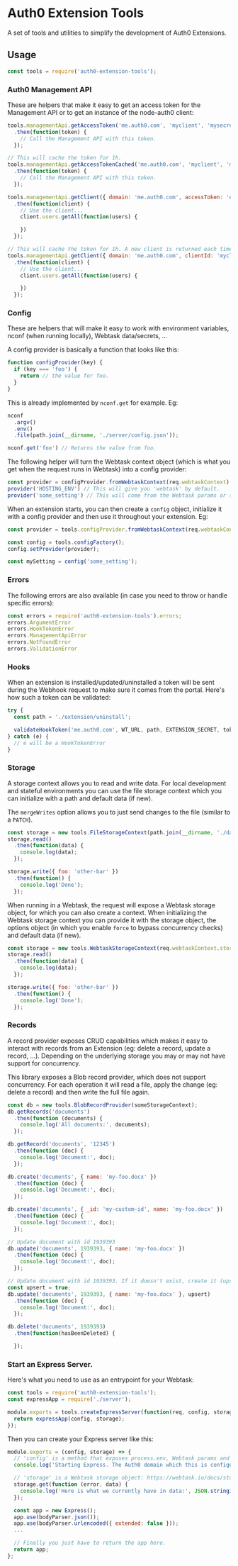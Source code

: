 # Auth0 Extension Tools

A set of tools and utilities to simplify the development of Auth0 Extensions.

## Usage

```js
const tools = require('auth0-extension-tools');
```

### Auth0 Management API

These are helpers that make it easy to get an access token for the Management API or to get an instance of the node-auth0 client:

```js
tools.managementApi.getAccessToken('me.auth0.com', 'myclient', 'mysecret2')
  .then(function(token) {
    // Call the Management API with this token.
  });

// This will cache the token for 1h.
tools.managementApi.getAccessTokenCached('me.auth0.com', 'myclient', 'mysecret2')
  .then(function(token) {
    // Call the Management API with this token.
  });

tools.managementApi.getClient({ domain: 'me.auth0.com', accessToken: 'ey...' })
  .then(function(client) {
    // Use the client...
    client.users.getAll(function(users) {

    })
  });

// This will cache the token for 1h. A new client is returned each time.
tools.managementApi.getClient({ domain: 'me.auth0.com', clientId: 'myclient', clientSecret: 'mysecret' })
  .then(function(client) {
    // Use the client...
    client.users.getAll(function(users) {

    })
  });
```

### Config

These are helpers that will make it easy to work with environment variables, nconf (when running locally), Webtask data/secrets, ...

A config provider is basically a function that looks like this:

```js
function configProvider(key) {
  if (key === 'foo') {
    return // the value for foo.
  }
}
```

This is already implemented by `nconf.get` for example. Eg:

```js
nconf
  .argv()
  .env()
  .file(path.join(__dirname, './server/config.json'));

nconf.get('foo') // Returns the value from foo.
```

The following helper will turn the Webtask context object (which is what you get when the request runs in Webtask) into a config provider:

```js
const provider = configProvider.fromWebtaskContext(req.webtaskContext);
provider('HOSTING_ENV') // This will give you 'webtask' by default.
provider('some_setting') // This will come from the Webtask params or secrets.
```

When an extension starts, you can then create a `config` object, initialize it with a config provider and then use it throughout your extension. Eg:

```js
const provider = tools.configProvider.fromWebtaskContext(req.webtaskContext);

const config = tools.configFactory();
config.setProvider(provider);

const mySetting = config('some_setting');
```

### Errors

The following errors are also available (in case you need to throw or handle specific errors):

```js
const errors = require('auth0-extension-tools').errors;
errors.ArgumentError
errors.HookTokenError
errors.ManagementApiError
errors.NotFoundError
errors.ValidationError
```

### Hooks

When an extension is installed/updated/uninstalled a token will be sent during the Webhook request to make sure it comes from the portal. Here's how such a token can be validated:

```js
try {
  const path = './extension/uninstall';

  validateHookToken('me.auth0.com', WT_URL, path, EXTENSION_SECRET, token);
} catch (e) {
  // e will be a HookTokenError
}
```

### Storage

A storage context allows you to read and write data. For local development and stateful environments you can use the file storage context which you can initialize with a path and default data (if new).

The `mergeWrites` option allows you to just send changes to the file (similar to a `PATCH`).

```js
const storage = new tools.FileStorageContext(path.join(__dirname, './data.json'), { mergeWrites: true, defaultData: { foo: 'bar' } });
storage.read()
  .then(function(data) {
    console.log(data);
  });

storage.write({ foo: 'other-bar' })
  .then(function() {
    console.log('Done');
  });
```

When running in a Webtask, the request will expose a Webtask storage object, for which you can also create a context. When initializing the Webtask storage context you can provide it with the storage object, the options object (in which you enable `force` to bypass concurrency checks) and default data (if new).

```js
const storage = new tools.WebtaskStorageContext(req.webtaskContext.storage, { force: 1 }, { foo: 'bar' });
storage.read()
  .then(function(data) {
    console.log(data);
  });

storage.write({ foo: 'other-bar' })
  .then(function() {
    console.log('Done');
  });
```

### Records

A record provider exposes CRUD capabilities which makes it easy to interact with records from an Extension (eg: delete a record, update a record, ...). Depending on the underlying storage you may or may not have support for concurrency.

This library exposes a Blob record provider, which does not support concurrency. For each operation it will read a file, apply the change (eg: delete a record) and then write the full file again.

```js
const db = new tools.BlobRecordProvider(someStorageContext);
db.getRecords('documents')
  .then(function (documents) {
    console.log('All documents:', documents);
  });

db.getRecord('documents', '12345')
  .then(function (doc) {
    console.log('Document:', doc);
  });

db.create('documents', { name: 'my-foo.docx' })
  .then(function (doc) {
    console.log('Document:', doc);
  });

db.create('documents', { _id: 'my-custom-id', name: 'my-foo.docx' })
  .then(function (doc) {
    console.log('Document:', doc);
  });

// Update document with id 1939393
db.update('documents', 1939393, { name: 'my-foo.docx' })
  .then(function (doc) {
    console.log('Document:', doc);
  });

// Update document with id 1939393. If it doesn't exist, create it (upsert).
const upsert = true;
db.update('documents', 1939393, { name: 'my-foo.docx' }, upsert)
  .then(function (doc) {
    console.log('Document:', doc);
  });

db.delete('documents', 1939393)
  .then(function(hasBeenDeleted) {

  });
```

### Start an Express Server.

Here's what you need to use as an entrypoint for your Webtask:

```js
const tools = require('auth0-extension-tools');
const expressApp = require('./server');

module.exports = tools.createExpressServer(function(req, config, storage) {
  return expressApp(config, storage);
});
```

Then you can create your Express server like this:

```js
module.exports = (config, storage) => {
  // 'config' is a method that exposes process.env, Webtask params and secrets
  console.log('Starting Express. The Auth0 domain which this is configured for:', config('AUTH0_DOMAIN'));

  // 'storage' is a Webtask storage object: https://webtask.io/docs/storage
  storage.get(function (error, data) {
    console.log('Here is what we currently have in data:', JSON.stringify(data, null, 2));
  });

  const app = new Express();
  app.use(bodyParser.json());
  app.use(bodyParser.urlencoded({ extended: false }));
  ...

  // Finally you just have to return the app here.
  return app;
};
```
